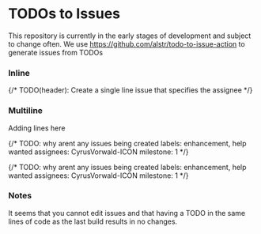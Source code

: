 # TODOs to Issues

This repository is currently in the early stages of development and subject to change often. We use https://github.com/alstr/todo-to-issue-action to generate issues from TODOs

### Inline

{/* TODO(header): Create a single line issue that specifies the assignee */}

### Multiline

Adding lines here

{/* 
  TODO: why arent any issues being created
  labels: enhancement, help wanted
  assignees: CyrusVorwald-ICON
  milestone: 1
*/}


{/* 
  TODO: why arent any issues being created
  labels: enhancement, help wanted
  assignees: CyrusVorwald-ICON
  milestone: 1
*/}


### Notes

It seems that you cannot edit issues and that having a TODO in the same lines of code as the last build results in no changes.
